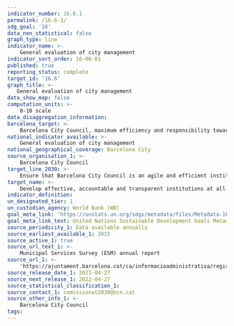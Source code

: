 ```yaml
---
indicator_number: 16.6.1
permalink: /16-6-1/
sdg_goal: '16'
data_non_statistical: false
graph_type: line
indicator_name: >-
    General evaluation of city management
indicator_sort_order: 16-06-01
published: true
reporting_status: complete
target_id: '16.6'
graph_title: >-
   General evaluation of city management
data_show_map: false
computation_units: >-
    0-10 scale
data_disaggregation_information:
barcelona_target: >-
    Barcelona City Council, maximum efficiency and responsibility towards the general public 
national_indicator_available: >-
    General evaluation of city management
national_geographical_coverage: Barcelona City
source_organisation_1: >-
    Barcelona City Council
target_line_2030: >-
    Ensure that Barcelona City Council is an agile and efficient institution that is highly valued by the general public, by achieving the following thresholds: An evaluation of above 6.5 for management
target_name: >-
    Develop effective, accountable and transparent institutions at all levels
indicator_definition:
un_designated_tier: 1
un_custodian_agency: World Bank (WB)
goal_meta_link: 'https://unstats.un.org/sdgs/metadata/files/Metadata-16-06-01.pdf'
goal_meta_link_text: United Nations Sustainable Development Goals Metadata (pdf 894kB)
source_periodicity_1: Data available annually
source_earliest_available_1: 2015
source_active_1: true
source_url_text_1: >-
    Municipal Services Survey (ESM) annual report
source_url_1: >-
    'https://ajuntament.barcelona.cat/ca/informacioadministrativa/registre-enquestes-i-estudis-opinio'
source_release_date_1: 2021-04-27
source_next_release_1: 2022-04-27
source_statistical_classification_1: 
source_contact_1: comissionat2030@bcn.cat
source_other_info_1: >-
    Barcelona City Council
tags:
---
```

